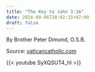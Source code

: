 ```yaml
---
title: "The Key to John 3:16"
date: 2024-09-06T20:02:15+02:00
draft: false
---
```



By Brother Peter Dimond, O.S.B.

Source: [vaticancatholic.com](https://vaticancatholic.com/key-john-316/)

{{< youtube SyXQSUT4_hI >}}

